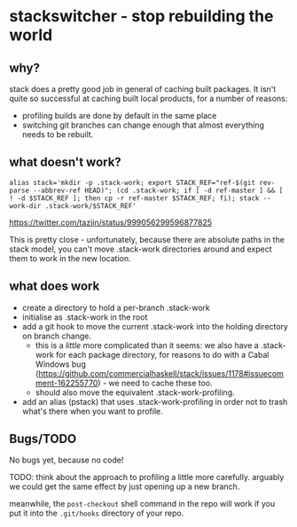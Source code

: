# stackswitcher - stop rebuilding the world

## why?

stack does a pretty good job in general of caching built packages. It isn't quite so successful at caching built local products, for a number of reasons:

- profiling builds are done by default in the same place
- switching git branches can change enough that almost everything needs to be rebuilt.

## what doesn't work?

```
alias stack='mkdir -p .stack-work; export STACK_REF="ref-$(git rev-parse --abbrev-ref HEAD)"; (cd .stack-work; if [ -d ref-master ] && [ ! -d $STACK_REF ]; then cp -r ref-master $STACK_REF; fi); stack --work-dir .stack-work/$STACK_REF'
```

https://twitter.com/tazjin/status/999056299596877825

This is pretty close - unfortunately, because there are absolute paths in the stack model, you can't move .stack-work directories around and expect them to work in the new location.

## what does work

- create a directory to hold a per-branch .stack-work
- initialise as .stack-work in the root
- add a git hook to move the current .stack-work into the holding directory on branch change.
  - this is a _little_ more complicated than it seems: we also have a .stack-work for each package directory, for reasons to do with a Cabal Windows bug (https://github.com/commercialhaskell/stack/issues/1178#issuecomment-162255770) - we need to cache these too.
  - should also move the equivalent .stack-work-profiling.
- add an alias (pstack) that uses .stack-work-profiling in order not to trash what's there when you want to profile.


## Bugs/TODO

No bugs yet, because no code!

TODO: think about the approach to profiling a little more carefully. arguably we could get the same effect by just opening up a new branch.


meanwhile, the `post-checkout` shell command in the repo will work if you put it into the `.git/hooks` directory of your repo.

